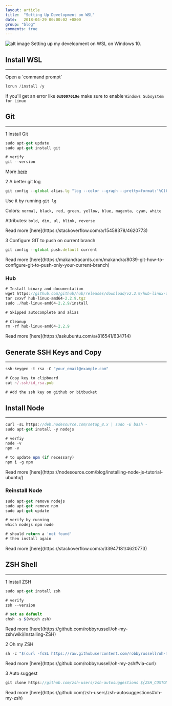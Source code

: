 ```yaml
---
layout: article
title:  "Setting Up Development on WSL"
date:   2018-04-29 00:00:02 +0800
group: "blog"
comments: true
---
```

![alt image](https://i1.wp.com/www.nextofwindows.com/wp-content/uploads/2017/07/image-3.png)
Setting up my development on WSL on Windows 10.
## Install WSL
<hr class='divider--fade' />
Open a `command prompt`


``` javascript
lxrun /install /y
```

If you'll get an error like **`0x8007019e`** make sure to enable `Windows Subsystem for Linux`

## Git
<hr class='divider--fade' />

1 Install Git

```javascript
sudo apt-get update
sudo apt-get install git

# verify
git --version
```
More [here](https://www.digitalocean.com/community/tutorials/how-to-install-git-on-ubuntu-16-04)

2 A better git log

``` javascript
git config --global alias.lg "log --color --graph --pretty=format:'%C(bold yellow)%h%Creset -%C(bold cyan)%d%Creset %s %C(bold cyan)(%cr) %C(bold red)<%an>%Creset' --abbrev-commit"
```
Use it by running `git lg`

Colors: `normal, black, red, green, yellow, blue, magenta, cyan, white`

Attributes: `bold, dim, ul, blink, reverse`

<span class="read-more">
Read more [here](https://stackoverflow.com/a/15458378/4620773)
</span>

3 Configure GIT to push on current branch

``` javascript
git config --global push.default current
```

<span class="read-more">
Read more [here](https://makandracards.com/makandra/8039-git-how-to-configure-git-to-push-only-your-current-branch)
</span>

### Hub
``` javascript
# Install binary and documentation
wget https://github.com/github/hub/releases/download/v2.2.9/hub-linux-amd64-2.2.9.tgz
tar zvxvf hub-linux-amd64-2.2.9.tgz
sudo ./hub-linux-amd64-2.2.9/install

# Skipped autocomplete and alias

# Cleanup
rm -rf hub-linux-amd64-2.2.9
```

<span class="read-more">
Read more [here](https://askubuntu.com/a/816541/634714)
</span>

## Generate SSH Keys and Copy
<hr class='divider--fade' />

``` javascript
ssh-keygen -t rsa -C "your_email@example.com"

# Copy key to clipboard
cat ~/.ssh/id_rsa.pub

# Add the ssh key on github or bitbucket
```

## Install Node
<hr class='divider--fade' />

``` javascript
curl -sL https://deb.nodesource.com/setup_8.x | sudo -E bash -
sudo apt-get install -y nodejs

# verfiy
node -v
npm -v

# to update npm (if necessary)
npm i -g npm
```

<span class="read-more">
Read more [here](https://nodesource.com/blog/installing-node-js-tutorial-ubuntu/)
</span>

### Reinstall Node
``` javascript
sudo apt-get remove nodejs
sudo apt-get remove npm
sudo apt-get update

# verify by running
which nodejs npm node

# should return a 'not found'
# then install again
```

<span class="read-more">
Read more [here](https://stackoverflow.com/a/33947181/4620773)
</span>

## ZSH Shell
<hr class='divider--fade' />
1 Install ZSH

``` javascript
sudo apt-get install zsh

# verify
zsh --version

# set as default
chsh -s $(which zsh)
```
<span class="read-more">
Read more [here](https://github.com/robbyrussell/oh-my-zsh/wiki/Installing-ZSH)
</span>

2 Oh my ZSH

``` javascript
sh -c "$(curl -fsSL https://raw.githubusercontent.com/robbyrussell/oh-my-zsh/master/tools/install.sh)"
```

<span class="read-more">
Read more [here](https://github.com/robbyrussell/oh-my-zsh#via-curl)
</span>


3 Auto suggest

``` javascript
git clone https://github.com/zsh-users/zsh-autosuggestions ${ZSH_CUSTOM:-~/.oh-my-zsh/custom}/plugins/zsh-autosuggestions
```

<span class="read-more">
Read more [here](https://github.com/zsh-users/zsh-autosuggestions#oh-my-zsh)
</span>
